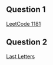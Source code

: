 ## Question 1
 [LeetCode 1181](https://github.com/Inolas/learn-code/blob/master/src/com/inolas/solutions/leetcode/_1181_beforeAndAfterPuzzles.java)

## Question 2
 [Last Letters](https://github.com/Inolas/learn-code/blob/master/src/com/inolas/tests/leetcode/_1181_beforeAndAfterPuzzlesTest.java)
